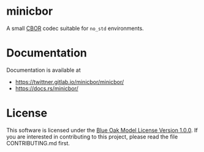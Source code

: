 # minicbor

A small [CBOR][1] codec suitable for `no_std` environments.

# Documentation

Documentation is available at

- <https://twittner.gitlab.io/minicbor/minicbor/>
- <https://docs.rs/minicbor/>

# License

This software is licensed under the [Blue Oak Model License Version 1.0.0][2].
If you are interested in contributing to this project, please read the file
CONTRIBUTING.md first.

[1]: https://tools.ietf.org/html/rfc8949
[2]: https://blueoakcouncil.org/license/1.0.0
